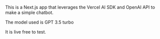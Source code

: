 This is a Next.js app that leverages the Vercel AI SDK and OpenAI API to make a simple chatbot.

The model used is GPT 3.5 turbo

It is live free to test.
